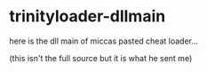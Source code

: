 # trinityloader-dllmain
here is the dll main of miccas pasted cheat loader... 

(this isn't the full source but it is what he sent me)
